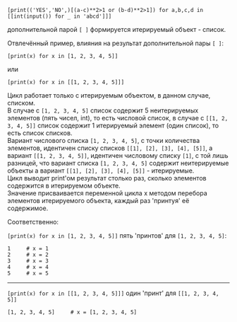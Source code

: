 `[print(('YES','NO',)[(a-c)**2>1 or (b-d)**2>1]) for a,b,c,d in [[int(input()) for _ in 'abcd']]]`

дополнительной парой `[ ]` формируется итерируемый объект -  список.

Отвлечённый пример, влияния на результат  дополнительной пары `[ ]`:

`[print(x) for x in [1, 2, 3, 4, 5]]`

или

`[print(x) for x in [[1, 2, 3, 4, 5]]]`

Цикл работает только с итерируемым объектом, в данном
случае, списком.\
В случае с `[1, 2, 3, 4, 5]` список содержит 5 неитерируемых
элементов (пять чисел, int), то есть числовой список,
в случае с `[[1, 2, 3, 4, 5]]` список содержит 1 итерируемый
элемент (один список), то есть список списков.\
Вариант числового списка `[1, 2, 3, 4, 5]`, с точки количества
элементов, идентичен списку списков `[[1], [2], [3], [4], [5]]`,
а вариант `[[1, 2, 3, 4, 5]]`, идентичен числовому списку `[1]`, 
с той лишь разницей, что вариант списка `[1, 2, 3, 4, 5]` содержит
неитерируемые объекты а вариант `[[1], [2], [3], [4], [5]]` - итерируемые.\
Цикл выводит print'ом результат столько раз, сколько элементов
содержится в итерируемом объекте.\
Значение присваивается переменной цикла x методом перебора элементов 
итерируемого объекта, каждый раз 'принтуя' её содержимое.

Соответственно:

`[print(x) for x in [1, 2, 3, 4, 5]]`
пять 'принтов' для `[1, 2, 3, 4, 5]`:
```
1     # x = 1
2     # x = 2
3     # x = 3
4     # x = 4
5     # x = 5
```
____________________

`[print(x) for x in [[1, 2, 3, 4, 5]]]`
один 'принт' для `[[1, 2, 3, 4, 5]]`
```
[1, 2, 3, 4, 5]     # x = [1, 2, 3, 4, 5]
```
